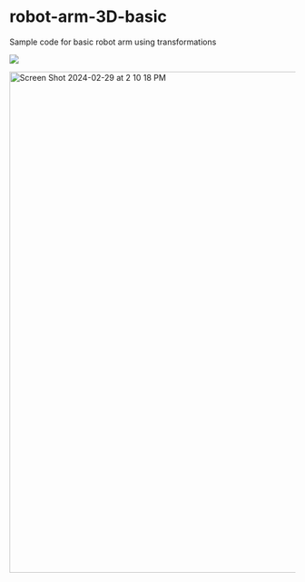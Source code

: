 # robot-arm-3D-basic
Sample code for basic robot arm using transformations 

![](robotArm01.png)


<img width="883" alt="Screen Shot 2024-02-29 at 2 10 18 PM" src="https://github.com/RibeiroCSE5280/draw-robot-arm-using-forward-kinematics-JonB5/assets/118790488/811d7940-707f-4337-9553-22bfb8cf8726">

